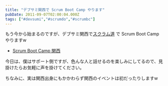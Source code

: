 ```yaml
---
title: "デブサミ関西で Scrum Boot Camp やります"
pubDate: 2011-09-07T02:00:04.000Z
tags: ["#devsumi","#scrumdo","#scrumbc"]
---
```


もう今から始まるのですが、デブサミ関西で[スクラム道](http://www.facebook.com/TaoOfScrum) で Scrum Boot Camp やりますw

- [Scrum Boot Camp 関西](http://codezine.jp/devsumi/2011/kansai/special)

今日は、僕はサポート側ですが、色んな人と話せるのを楽しみにしてるので、見掛けたらお気軽に声を掛けてください。

ちなみに、実は関西出身にもかかわらず関西のイベントは初だったりしますw